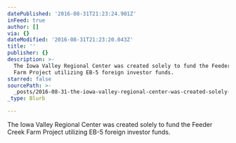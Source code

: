 ```yaml
---
datePublished: '2016-08-31T21:23:24.901Z'
inFeed: true
author: []
via: {}
dateModified: '2016-08-31T21:23:20.043Z'
title: ''
publisher: {}
description: >-
  The Iowa Valley Regional Center was created solely to fund the Feeder Creek
  Farm Project utilizing EB-5 foreign investor funds. 
starred: false
sourcePath: >-
  _posts/2016-08-31-the-iowa-valley-regional-center-was-created-solely-to-fund-t.md
_type: Blurb

---
```

The Iowa Valley Regional Center was created solely to fund the Feeder Creek Farm Project utilizing EB-5 foreign investor funds.